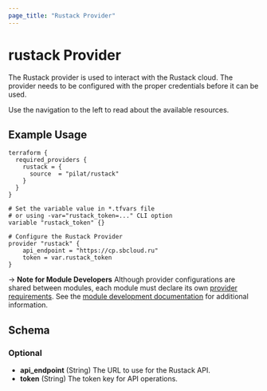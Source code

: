 ```yaml
---
page_title: "Rustack Provider"
---
```

# rustack Provider

The Rustack provider is used to interact with the Rustack cloud. 
The provider needs to be configured with the proper credentials before it can be used.

Use the navigation to the left to read about the available resources.

## Example Usage

```hcl
terraform {
  required_providers {
    rustack = {
      source  = "pilat/rustack"
    }
  }
}

# Set the variable value in *.tfvars file
# or using -var="rustack_token=..." CLI option
variable "rustack_token" {}

# Configure the Rustack Provider
provider "rustack" {
    api_endpoint = "https://cp.sbcloud.ru"
    token = var.rustack_token
}

```

-> **Note for Module Developers** Although provider configurations are shared between modules, each module must
declare its own [provider requirements](https://www.terraform.io/docs/language/providers/requirements.html). See the [module development documentation](https://www.terraform.io/docs/language/modules/develop/providers.html) for additional information.

## Schema

### Optional

- **api_endpoint** (String) The URL to use for the Rustack API.
- **token** (String) The token key for API operations.
